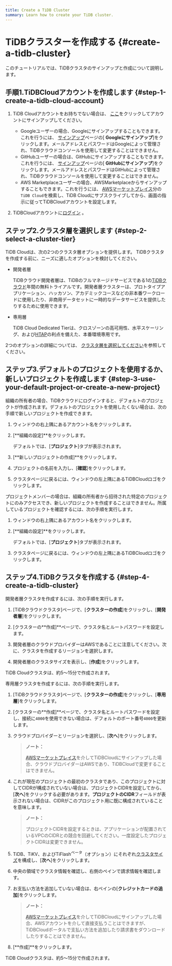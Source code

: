 ```yaml
---
title: Create a TiDB Cluster
summary: Learn how to create your TiDB cluster.
---
```


# TiDBクラスターを作成する {#create-a-tidb-cluster}

このチュートリアルでは、TiDBクラスタのサインアップと作成について説明します。

## 手順1.TiDBCloudアカウントを作成します {#step-1-create-a-tidb-cloud-account}

1.  TiDB Cloudアカウントをお持ちでない場合は、 [ここ](https://tidbcloud.com/signup)をクリックしてアカウントにサインアップしてください。

    -   Googleユーザーの場合、Googleにサインアップすることもできます。これを行うには、 [サインアップ](https://tidbcloud.com/signup)ページの[ **Googleにサインアップ**]をクリックします。メールアドレスとパスワードはGoogleによって管理され、TiDBクラウドコンソールを使用して変更することはできません。
    -   GitHubユーザーの場合は、GitHubにサインアップすることもできます。これを行うには、 [サインアップ](https://tidbcloud.com/signup)ページの[ **GitHubにサインアップ**]をクリックします。メールアドレスとパスワードはGitHubによって管理され、TiDBクラウドコンソールを使用して変更することはできません。
    -   AWS Marketplaceユーザーの場合、AWSMarketplaceからサインアップすることもできます。これを行うには、 [AWSマーケットプレイス](https://aws.amazon.com/marketplace)分の`TiDB Cloud`を検索し、TiDB Cloudにサブスクライブしてから、画面の指示に従ってTiDBCloudアカウントを設定します。

2.  TiDBCloudアカウントに[ログイン](https://tidbcloud.com/) 。

## ステップ2.クラスタ層を選択します {#step-2-select-a-cluster-tier}

TiDB Cloudは、次の2つのクラスタ層オプションを提供します。 TiDBクラスタを作成する前に、ニーズに適したオプションを検討してください。

-   開発者層

    TiDBクラウド開発者層は、TiDBのフルマネージドサービスである1の[TiDBクラウド](https://pingcap.com/products/tidbcloud)年間の無料トライアルです。開発者層クラスターは、プロトタイプアプリケーション、ハッカソン、アカデミックコースなどの非本番ワークロードに使用したり、非商用データセットに一時的なデータサービスを提供したりするために使用できます。

-   専用層

    TiDB Cloud Dedicated Tierは、クロスゾーンの高可用性、水平スケーリング、および[HTAP](https://en.wikipedia.org/wiki/Hybrid_transactional/analytical_processing)の利点を備えた、本番環境専用です。

2つのオプションの詳細については、 [クラスタ層を選択してください](/tidb-cloud/select-cluster-tier.md)を参照してください。

## ステップ3.デフォルトのプロジェクトを使用するか、新しいプロジェクトを作成します {#step-3-use-your-default-project-or-create-a-new-project}

組織の所有者の場合、TiDBクラウドにログインすると、デフォルトのプロジェクトが作成されます。デフォルトのプロジェクトを使用したくない場合は、次の手順で新しいプロジェクトを作成できます。

1.  ウィンドウの右上隅にあるアカウント名をクリックします。

2.  [**組織の設定]**をクリックします。

    デフォルトでは、[**プロジェクト**]タブが表示されます。

3.  [**新しいプロジェクトの作成]**をクリックします。

4.  プロジェクトの名前を入力し、[**確認**]をクリックします。

5.  クラスタページに戻るには、ウィンドウの左上隅にあるTiDBCloudロゴをクリックします。

プロジェクトメンバーの場合は、組織の所有者から招待された特定のプロジェクトにのみアクセスでき、新しいプロジェクトを作成することはできません。所属しているプロジェクトを確認するには、次の手順を実行します。

1.  ウィンドウの右上隅にあるアカウント名をクリックします。

2.  [**組織の設定]**をクリックします。

    デフォルトでは、[**プロジェクト**]タブが表示されます。

3.  クラスタページに戻るには、ウィンドウの左上隅にあるTiDBCloudロゴをクリックします。

## ステップ4.TiDBクラスタを作成する {#step-4-create-a-tidb-cluster}

<SimpleTab>
<div label="Developer Tier">

開発者層クラスタを作成するには、次の手順を実行します。

1.  [TiDBクラウドクラスタ]ページで、[**クラスターの作成**]をクリックし、[<strong>開発者層</strong>]をクリックします。

2.  [クラスターの**作成]**ページで、クラスタ名とルートパスワードを設定します。

3.  開発者層のクラウドプロバイダーはAWSであることに注意してください。次に、クラスタを作成するリージョンを選択します。

4.  開発者層のクラスタサイズを表示し、[**作成**]をクリックします。

TiDB Cloudクラスタは、約5〜15分で作成されます。

</div>

<div label="Dedicated Tier">

専用層クラスタを作成するには、次の手順を実行します。

1.  [TiDBクラウドクラスタ]ページで、[**クラスターの作成**]をクリックし、[<strong>専用層</strong>]をクリックします。

2.  [クラスターの**作成]**ページで、クラスタ名とルートパスワードを設定し、接続に`4000`を使用できない場合は、デフォルトのポート番号`4000`を更新します。

3.  クラウドプロバイダーとリージョンを選択し、[**次へ**]をクリックします。

    > **ノート：**
    >
    > [AWSマーケットプレイス](https://aws.amazon.com/marketplace)を介してTiDBCloudにサインアップした場合、クラウドプロバイダーはAWSであり、TiDBCloudで変更することはできません。

4.  これが現在のプロジェクトの最初のクラスタであり、このプロジェクトに対してCIDRが構成されていない場合は、プロジェクトCIDRを設定してから、[**次へ**]をクリックする必要があります。<strong>プロジェクトのCIDR</strong>フィールドが表示されない場合は、CIDRがこのプロジェクト用に既に構成されていることを意味します。

    > **ノート：**
    >
    > プロジェクトCIDRを設定するときは、アプリケーションが配置されているVPCのCIDRとの競合を回避してください。一度設定したプロジェクトCIDRは変更できません。

5.  TiDB、TiKV、およびTiFlash<sup>ベータ</sup>（オプション）にそれぞれ[クラスタサイズ](/tidb-cloud/size-your-cluster.md)を構成し、[**次へ**]をクリックします。

6.  中央の領域でクラスタ情報を確認し、右側のペインで請求情報を確認します。

7.  お支払い方法を追加していない場合は、右ペインの[**クレジットカードの追加**]をクリックします。

    > **ノート：**
    >
    > [AWSマーケットプレイス](https://aws.amazon.com/marketplace)を介してTiDBCloudにサインアップした場合、AWSアカウントを介して直接支払うことはできますが、TiDBCloudポータルで支払い方法を追加したり請求書をダウンロードしたりすることはできません。

8.  [**作成]**をクリックします。

TiDB Cloudクラスタは、約5〜15分で作成されます。

</div>
</SimpleTab>
